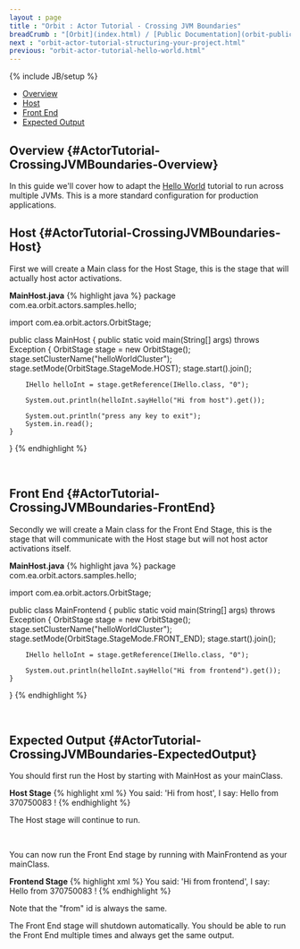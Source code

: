 ```yaml
---
layout : page
title : "Orbit : Actor Tutorial - Crossing JVM Boundaries"
breadCrumb : "[Orbit](index.html) / [Public Documentation](orbit-public-documentation.html) / [Actors](orbit-actors.html) / [Actor Tutorials](orbit-actor-tutorials.html)"
next : "orbit-actor-tutorial-structuring-your-project.html"
previous: "orbit-actor-tutorial-hello-world.html"
---
```

{% include JB/setup %}



-  [Overview](#ActorTutorial-CrossingJVMBoundaries-Overview)
-  [Host](#ActorTutorial-CrossingJVMBoundaries-Host)
-  [Front End](#ActorTutorial-CrossingJVMBoundaries-FrontEnd)
-  [Expected Output](#ActorTutorial-CrossingJVMBoundaries-ExpectedOutput)



Overview {#ActorTutorial-CrossingJVMBoundaries-Overview}
----------


In this guide we'll cover how to adapt the [Hello World](orbit-actor-tutorial-hello-world.html) tutorial to run across multiple JVMs. This is a more standard configuration for production applications.  


Host {#ActorTutorial-CrossingJVMBoundaries-Host}
----------


First we will create a Main class for the Host Stage, this is the stage that will actually host actor activations.

**MainHost.java** 
{% highlight java %}
package com.ea.orbit.actors.samples.hello;

import com.ea.orbit.actors.OrbitStage;

public class MainHost
{
    public static void main(String[] args) throws Exception
    {
    	OrbitStage stage = new OrbitStage();
        stage.setClusterName("helloWorldCluster");
        stage.setMode(OrbitStage.StageMode.HOST);
        stage.start().join();

        IHello helloInt = stage.getReference(IHello.class, "0");

        System.out.println(helloInt.sayHello("Hi from host").get());
			
        System.out.println("press any key to exit");
        System.in.read();        
    }
}
{% endhighlight %}

 


Front End {#ActorTutorial-CrossingJVMBoundaries-FrontEnd}
----------


Secondly we will create a Main class for the Front End Stage, this is the stage that will communicate with the Host stage but will not host actor activations itself.

**MainHost.java** 
{% highlight java %}
package com.ea.orbit.actors.samples.hello;

import com.ea.orbit.actors.OrbitStage;

public class MainFrontend
{
    public static void main(String[] args) throws Exception
    {
        OrbitStage stage = new OrbitStage();
        stage.setClusterName("helloWorldCluster");
        stage.setMode(OrbitStage.StageMode.FRONT_END);
        stage.start().join();

        IHello helloInt = stage.getReference(IHello.class, "0");

        System.out.println(helloInt.sayHello("Hi from frontend").get());
    }
}
{% endhighlight %}

 


Expected Output {#ActorTutorial-CrossingJVMBoundaries-ExpectedOutput}
----------


You should first run the Host by starting with MainHost as your mainClass.

**Host Stage** 
{% highlight xml %}
You said: 'Hi from host', I say: Hello from 370750083 !
{% endhighlight %}

The Host stage will continue to run.


 


You can now run the Front End stage by running with MainFrontend as your mainClass.

**Frontend Stage** 
{% highlight xml %}
You said: 'Hi from frontend', I say: Hello from 370750083 !
{% endhighlight %}

Note that the "from" id is always the same.


The Front End stage will shutdown automatically. You should be able to run the Front End multiple times and always get the same output.

